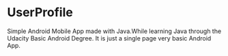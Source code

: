 # UserProfile
Simple Android Mobile App made with Java.While learning Java through the Udacity Basic Android Degree. It is just a single page very basic Android App.
